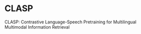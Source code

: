 # CLASP
CLASP: Contrastive Language-Speech Pretraining for Multilingual Multimodal Information Retrieval
